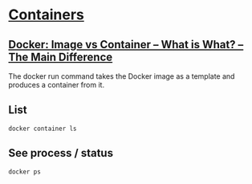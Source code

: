 # [Containers](https://docs.docker.com/get-started/#test-docker-installation)

## [Docker: Image vs Container – What is What? – The Main Difference](https://www.shellhacks.com/docker-image-vs-container/)

The docker run command takes the Docker image as a template and produces a container from it.

## List

```shell
docker container ls
```

## See process / status

```shell
docker ps
```